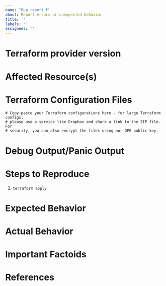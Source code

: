```yaml
---
name: "Bug report ❗"
about: Report errors or unexpected behavior
title: ''
labels: ''
assignees: ''
---
```


<!--
Hi there, thank you for opening an issue.
-->

# Terraform provider version
<!--
Run `terraform -v` to show the version of provider. If you are not running the latest version of Terraform Provider,
please upgrade because your issue may have already been fixed.
-->

# Affected Resource(s)
<!--
Please list the resources as a list, for example:
- opentelekomcloud_compute_instance_v2
- opentelekomcloud_blockstorage_volume_v2
-->

# Terraform Configuration Files
```hcl
# Copy-paste your Terraform configurations here - for large Terraform configs,
# please use a service like Dropbox and share a link to the ZIP file. For
# security, you can also encrypt the files using our GPG public key.
```

# Debug Output/Panic Output
<!--
Please provide a link to a GitHub Gist containing the complete debug output: https://www.terraform.io/docs/internals/debugging.html.
Please do NOT paste the debug output in the issue; just paste a link to the Gist.
If `Terraform` produced a panic, please provide a link to a GitHub Gist containing the output of the `crash.log`.
-->

# Steps to Reproduce
<!--
Please list the steps required to reproduce the issue, for example:
-->
1. `terraform apply`

# Expected Behavior
<!--
What should have happened?
-->

# Actual Behavior
<!--
What actually happened?
-->

# Important Factoids
<!--
Are there anything atypical about your accounts that we should know?
For example: Which version of OpenTelekomCloud? Tight ACLs.
-->

# References
<!--
Are there any other GitHub issues (open or closed) or Pull Requests that should be linked here? For example:
- GH-1234
- #2546
-->
